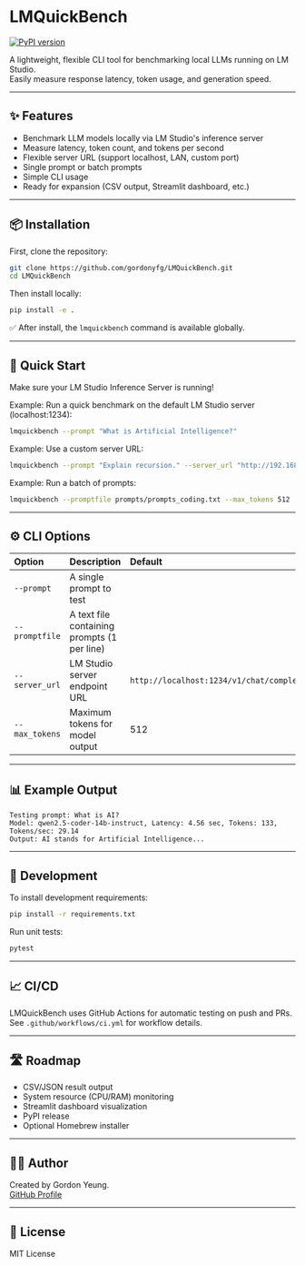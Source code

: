 # LMQuickBench
[![PyPI version](https://badge.fury.io/py/lmquickbench.svg)](https://badge.fury.io/py/lmquickbench)

A lightweight, flexible CLI tool for benchmarking local LLMs running on LM Studio.  
Easily measure response latency, token usage, and generation speed.

---

## ✨ Features

- Benchmark LLM models locally via LM Studio's inference server
- Measure latency, token count, and tokens per second
- Flexible server URL (support localhost, LAN, custom port)
- Single prompt or batch prompts
- Simple CLI usage
- Ready for expansion (CSV output, Streamlit dashboard, etc.)

---

## 📦 Installation

First, clone the repository:

```bash
git clone https://github.com/gordonyfg/LMQuickBench.git
cd LMQuickBench
```

Then install locally:

```bash
pip install -e .
```

✅ After install, the `lmquickbench` command is available globally.

---

## 🚀 Quick Start

Make sure your LM Studio Inference Server is running!

Example: Run a quick benchmark on the default LM Studio server (localhost:1234):

```bash
lmquickbench --prompt "What is Artificial Intelligence?"
```

Example: Use a custom server URL:

```bash
lmquickbench --prompt "Explain recursion." --server_url "http://192.168.1.100:5678/v1/chat/completions"
```

Example: Run a batch of prompts:

```bash
lmquickbench --promptfile prompts/prompts_coding.txt --max_tokens 512
```

---

## ⚙️ CLI Options

| Option | Description | Default |
|:---|:---|:---|
| `--prompt` | A single prompt to test | |
| `--promptfile` | A text file containing prompts (1 per line) | |
| `--server_url` | LM Studio server endpoint URL | `http://localhost:1234/v1/chat/completions` |
| `--max_tokens` | Maximum tokens for model output | 512 |

---

## 📊 Example Output

```
Testing prompt: What is AI?
Model: qwen2.5-coder-14b-instruct, Latency: 4.56 sec, Tokens: 133, Tokens/sec: 29.14
Output: AI stands for Artificial Intelligence...
```

---

## 🧪 Development

To install development requirements:

```bash
pip install -r requirements.txt
```

Run unit tests:

```bash
pytest
```

---

## 📈 CI/CD

LMQuickBench uses GitHub Actions for automatic testing on push and PRs.  
See `.github/workflows/ci.yml` for workflow details.

---

## 🛣️ Roadmap

- CSV/JSON result output
- System resource (CPU/RAM) monitoring
- Streamlit dashboard visualization
- PyPI release
- Optional Homebrew installer

---

## 🧑‍💻 Author

Created by Gordon Yeung.  
[GitHub Profile](https://github.com/gordonyfg)

---

## 📄 License

MIT License